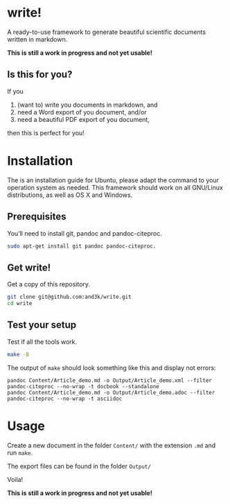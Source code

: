 # write!

A ready-to-use framework to generate beautiful scientific documents written in markdown.

**This is still a work in progress and not yet usable!**


## Is this for you?

If you

1. (want to) write you documents in markdown, and
2. need a Word export of you document, and/or
3. need a beautiful PDF export of you document,

then this is perfect for you!



# Installation

The is an installation guide for Ubuntu, please adapt the command to your operation system as needed. This framework should work on all GNU/Linux distributions, as well as OS X and Windows.


## Prerequisites

You’ll need to install git, pandoc and pandoc-citeproc.

```sh
sudo apt-get install git pandoc pandoc-citeproc.
```


## Get write!

Get a copy of this repository.

```sh
git clone git@github.com:and3k/write.git
cd write
```


## Test your setup

Test if all the tools work.

```sh
make -B
```

The output of `make` should look something like this and display not errors:

```
pandoc Content/Article_demo.md -o Output/Article_demo.xml --filter pandoc-citeproc --no-wrap -t docbook --standalone
pandoc Content/Article_demo.md -o Output/Article_demo.adoc --filter pandoc-citeproc --no-wrap -t asciidoc

```



# Usage

Create a new document in the folder `Content/` with the extension `.md` and run `make`.

The export files can be found in the folder `Output/`

Voila!

**This is still a work in progress and not yet usable!**
